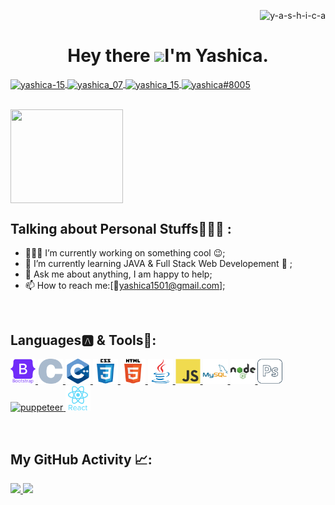 <p align="right"> <img src="https://komarev.com/ghpvc/?username=y-a-s-h-i-c-a&label=Profile%20views&color=0e75b6&style=flat" alt="y-a-s-h-i-c-a"</p>

<h1 align="center">Hey there <img src="https://media.giphy.com/media/hvRJCLFzcasrR4ia7z/giphy.gif" width="25px">I'm Yashica.</h1>

<p align="left">
<a href="https://linkedin.com/in/yashica-15" target="blank"><img align="center" src="https://raw.githubusercontent.com/peterthehan/peterthehan/master/assets/linkedin.svg" alt="yashica-15" height="30" width="40" />
</a>
<a href="https://twitter.com/yashica_07" target="blank"><img align="center" src="https://raw.githubusercontent.com/peterthehan/peterthehan/master/assets/twitter.svg" alt="yashica_07" height="30" width="40" />
</a>
<a href="https://instagram.com/yashica_15" target="blank"><img align="center" src="https://cdn2.iconfinder.com/data/icons/social-icons-33/128/Instagram-128.png" alt="yashica_15" height="30" width="40" />
</a>
<a href="https://discord.gg/yashica#8005" target="blank"><img align="center" src="https://raw.githubusercontent.com/peterthehan/peterthehan/master/assets/discord.svg" alt="yashica#8005" height="30" width="40" />
</a>
</p>



<br />


<img align='center' src="https://raw.githubusercontent.com/coderjojo/coderjojo/master/img/github.gif" height="150" width= "180">





<br/>


<h2 align="left">Talking about Personal Stuffs👩🏻‍💼 :</h2>

- 👨🏽‍💻 I’m currently working on something cool :wink:;
- 🌱 I’m currently learning JAVA & Full Stack Web Developement 🚀 ; 
- 💬 Ask me about anything, I am happy to help;
- 📫 How to reach me:[📧yashica1501@gmail.com];


<br/>


<h2 align="left">Languages🅰️ & Tools🔧:</h2>
<p align="left"> 
<a href="https://getbootstrap.com" target="_blank"> <img src="https://raw.githubusercontent.com/devicons/devicon/master/icons/bootstrap/bootstrap-plain-wordmark.svg" alt="bootstrap" width="40" height="40"/> </a>
 <a href="https://www.cprogramming.com/" target="_blank"> <img src="https://raw.githubusercontent.com/devicons/devicon/master/icons/c/c-original.svg" alt="c" width="40" height="40"/> </a> 
 <a href="https://www.w3schools.com/cpp/" target="_blank"> <img src="https://raw.githubusercontent.com/devicons/devicon/master/icons/cplusplus/cplusplus-original.svg" alt="cplusplus" width="40" height="40"/> </a> <a href="https://www.w3schools.com/css/" target="_blank"> <img src="https://raw.githubusercontent.com/devicons/devicon/master/icons/css3/css3-original-wordmark.svg" alt="css3" width="40" height="40"/> </a>
<a href="https://www.w3.org/html/" target="_blank"> <img src="https://raw.githubusercontent.com/devicons/devicon/master/icons/html5/html5-original-wordmark.svg" alt="html5" width="40" height="40"/> </a>
<a href="https://www.java.com" target="_blank"> <img src="https://raw.githubusercontent.com/devicons/devicon/master/icons/java/java-original.svg" alt="java" width="40" height="40"/> </a> 
<a href="https://developer.mozilla.org/en-US/docs/Web/JavaScript" target="_blank"> <img src="https://raw.githubusercontent.com/devicons/devicon/master/icons/javascript/javascript-original.svg" alt="javascript" width="40" height="40"/> </a> 
<a href="https://www.mysql.com/" target="_blank"> <img src="https://raw.githubusercontent.com/devicons/devicon/master/icons/mysql/mysql-original-wordmark.svg" alt="mysql" width="40" height="40"/> </a> 
<a href="https://nodejs.org" target="_blank"> <img src="https://raw.githubusercontent.com/devicons/devicon/master/icons/nodejs/nodejs-original-wordmark.svg" alt="nodejs" width="40" height="40"/> </a> 
<a href="https://www.photoshop.com/en" target="_blank"> <img src="https://raw.githubusercontent.com/devicons/devicon/master/icons/photoshop/photoshop-line.svg" alt="photoshop" width="40" height="40"/> </a> 
<a href="https://github.com/puppeteer/puppeteer" target="_blank"> <img src="https://www.vectorlogo.zone/logos/pptrdev/pptrdev-official.svg" alt="puppeteer" width="40" height="40"/> </a> 
<a href="https://reactjs.org/" target="_blank"> <img src="https://raw.githubusercontent.com/devicons/devicon/master/icons/react/react-original-wordmark.svg" alt="react" width="40" height="40"/> </a> 
</p>


<br/>


<h2 align="left">My GitHub Activity 📈:</h2>

<a  href="https://github.com/y-a-s-h-i-c-a">


<img height="200em"  src="https://github-readme-stats.vercel.app/api?username=y-a-s-h-i-c-a&show_icons=true&theme=gotham" />


<img  height="200em"  src="https://github-readme-stats.vercel.app/api/top-langs?username=y-a-s-h-i-c-a&show_icons=gotham=compact" />

</a>
